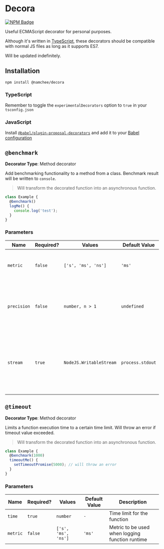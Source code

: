 # Decora

[![NPM Badge](https://img.shields.io/npm/v/@namchee/decora)](https://www.npmjs.com/package/@namchee/decora)

Useful ECMAScript decorator for personal purposes.

Although it's written in [TypeScript](https://www.typescriptlang.org/), these decorators should be compatible with normal JS files as long as it supports ES7.

Will be updated indefinitely.

## Installation

`npm install @namchee/decora`

### TypeScript

Remember to toggle the `experimentalDecorators` option to `true` in your `tsconfig.json`

### JavaScript

Install [`@babel/plugin-proposal-decorators`](https://www.npmjs.com/package/@babel/plugin-proposal-decorators) and add it to your [Babel configuration](https://babeljs.io/docs/en/configuration)

## `@benchmark`

**Decorator Type**: Method decorator

Add benchmarking functionality to a method from a class. Benchmark result will be written to `console`.

> Will transform the decorated function into an asynchronous function.

```ts
class Example {
  @benchmark()
  logMe() {
    console.log('test');
  }
}
```

### Parameters

**Name** | **Required?** | **Values** | **Default Value** | **Description**
---- | --------- | ------ | ------------- | -----------
`metric` | `false` | `['s', 'ms', 'ns']` | `'ms'` | Metric to be used when logging function runtime
`precision` | `false` | `number, n > 1` | `undefined` | Number of digits after comma. Passing `undefined` will print an abruptly long string.
`stream` | `true` | `NodeJS.WritableStream` | `process.stdout` | Destination for the log to be written to. [Detailed Explanation](https://nodejs.org/api/stream.html#stream_writable_streams). This option is **ONLY** available on NodeJS environment.
## `@timeout`

**Decorator Type**: Method decorator

Limits a function execution time to a certain time limit. Will throw an error if timeout value exceeded.

> Will transform the decorated function into an asynchronous function.

```ts
class Example {
  @benchmark(1000)
  timeoutMe() {
    setTimeoutPromise(5000); // will throw an error
  }
}
```

### Parameters

**Name** | **Required?** | **Values** | **Default Value** | **Description**
---- | --------- | ------ | ------------- | -----------
`time` | `true` | `number` | `-` | Time limit for the function
`metric` | `false` | `['s', 'ms', 'ns']` | `'ms'` | Metric to be used when logging function runtime
